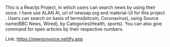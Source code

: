 This is a Reactjs Project, in which users can search news by using their voice. I have use ALAN AI, url of newsap.org and material-UI for this project . Users can search on basis of terms(bitcoin, Coronavirus), using Source name(BBC News, Wired), by Categories(Health, sports). You can also give command for open articles by their respective numbers.

Link: https://newsonvoice.netlify.app
